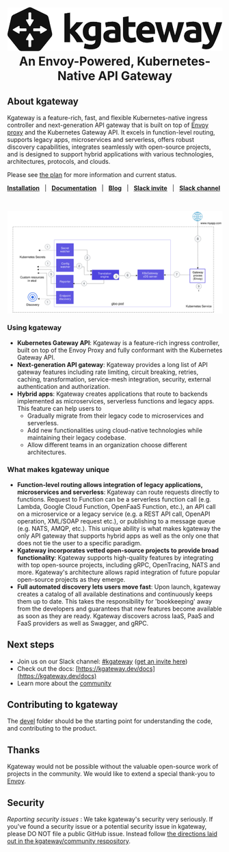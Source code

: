<h1 align="center">
  <picture>
    <source media="(prefers-color-scheme: dark)" srcset="docs/content/img/kgateway/logo-dark.svg" alt="kgateway" width="400">
    <source media="(prefers-color-scheme: light)" srcset="docs/content/img/kgateway/logo.svg" alt="kgateway" width="400">
    <img alt="kgateway" src="docs/content/img/kgateway/logo.svg">
  </picture>
  <br/>
  An Envoy-Powered, Kubernetes-Native API Gateway
</h1>

## About kgateway
Kgateway is a feature-rich, fast, and flexible Kubernetes-native ingress controller and next-generation API gateway that is built on top of [Envoy proxy](https://www.envoyproxy.io) and the Kubernetes Gateway API. It excels in function-level routing, supports legacy apps, microservices and serverless, offers robust discovery capabilities, integrates seamlessly with open-source projects, and is designed to support hybrid applications with various technologies, architectures, protocols, and clouds.

Please see [the plan](https://github.com/kgateway-dev/kgateway/issues/10363) for more information and current status.

[**Installation**](https://kgateway.dev/docs/quickstart/) &nbsp; |
&nbsp; [**Documentation**](https://kgateway.dev/docs) &nbsp; |
&nbsp; [**Blog**](https://kgateway.dev/blog/) &nbsp; |
&nbsp; [**Slack invite**](https://slack.cncf.io/) &nbsp; |
&nbsp; [**Slack channel**](https://cloud-native.slack.com/archives/C080D3PJMS4)

<BR><center><img align="center" src="docs/content/img/kgateway/component-architecture.svg" alt="kgateway Architecture" width="700"></center>

### Using kgateway
- **Kubernetes Gateway API**: Kgateway is a feature-rich ingress controller, built on top of the Envoy Proxy and fully conformant with the Kubernetes Gateway API.
- **Next-generation API gateway**: Kgateway provides a long list of API gateway features including rate limiting, circuit breaking, retries, caching, transformation, service-mesh integration, security, external authentication and authorization.
- **Hybrid apps**: Kgateway creates applications that route to backends implemented as microservices, serverless functions and legacy apps. This feature can help users to
  * Gradually migrate from their legacy code to microservices and serverless.
  * Add new functionalities using cloud-native technologies while maintaining their legacy codebase.
  * Allow different teams in an organization choose different architectures.

<!---
PLEASE DO NOT RENAME THIS SECTION
This header is used as an anchor in our CNCF Donation Issue
-->
### What makes kgateway unique
- **Function-level routing allows integration of legacy applications, microservices and serverless**: Kgateway can route requests directly to functions. Request to Function can be a serverless function call (e.g. Lambda, Google Cloud Function, OpenFaaS Function, etc.), an API call on a microservice or a legacy service (e.g. a REST API call, OpenAPI operation, XML/SOAP request etc.), or publishing to a message queue (e.g. NATS, AMQP, etc.). This unique ability is what makes kgateway the only API gateway that supports hybrid apps as well as the only one that does not tie the user to a specific paradigm.
- **Kgateway incorporates vetted open-source projects to provide broad functionality**: Kgateway supports high-quality features by integrating with top open-source projects, including gRPC, OpenTracing, NATS and more. Kgateway's architecture allows rapid integration of future popular open-source projects as they emerge.
- **Full automated discovery lets users move fast**: Upon launch, kgateway creates a catalog of all available destinations and continuously keeps them up to date. This takes the responsibility for 'bookkeeping' away from the developers and guarantees that new features become available as soon as they are ready. Kgateway discovers across IaaS, PaaS and FaaS providers as well as Swagger, and gRPC.


## Next steps
- Join us on our Slack channel: [#kgateway](https://cloud-native.slack.com/archives/C080D3PJMS4) ([get an invite here]((https://slack.cncf.io/)))
- Check out the docs: [https://kgateway.dev/docs](https://kgateway.dev/docs)
- Learn more about the [community](https://github.com/kgateway-dev/community)

## Contributing to kgateway
The [devel](devel) folder should be the starting point for understanding the code, and contributing to the product.

## Thanks
Kgateway would not be possible without the valuable open-source work of projects in the community. We would like to extend a special thank-you to [Envoy](https://www.envoyproxy.io).

## Security
*Reporting security issues* : We take kgateway's security very seriously. If you've found a security issue or a potential security issue in kgateway, please DO NOT file a public GitHub issue. Instead follow [the directions laid out in the kgateway/community respository](https://github.com/kgateway-dev/community/blob/main/CVE.md).
